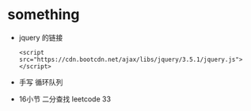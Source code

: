 # something

* jquery 的链接

  ```<script src="https://cdn.bootcdn.net/ajax/libs/jquery/3.5.1/jquery.js"></script>```

* 手写 循环队列
* 16小节 二分查找 leetcode 33
